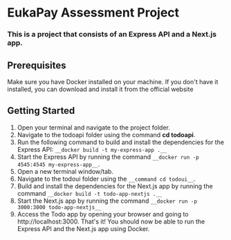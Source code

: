 # EukaPay Assessment Project
### This is a project that consists of an Express API and a Next.js app.

## Prerequisites
Make sure you have Docker installed on your machine. If you don't have it installed, you can download and install it from the official website

## Getting Started
1. Open your terminal and navigate to the project folder.
2. Navigate to the todoapi folder using the command __cd todoapi__.
3. Run the following command to build and install the dependencies for the Express API:
`__docker build -t my-express-app .__`
4. Start the Express API by running the command `__docker run -p 4545:4545 my-express-app__`.
5. Open a new terminal window/tab.
6. Navigate to the todoui folder using the `__command cd todoui__`.
7. Build and install the dependencies for the Next.js app by running the command `__docker build -t todo-app-nextjs .__`
8. Start the Next.js app by running the command `__docker run -p 3000:3000 todo-app-nextjs__`
9. Access the Todo app by opening your browser and going to http://localhost:3000.
That's it! You should now be able to run the Express API and the Next.js app using Docker.
